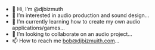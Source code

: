- 👋 Hi, I’m @djbizmuth
- 👀 I’m interested in audio production and sound design...
- 🌱 I’m currently learning how to create my own audio applications/games...
- 💞️ I’m looking to collaborate on an audio project...
- 📫 How to reach me bob@djbizmuith.com...

<!---
djbizmuth/djbizmuth is a ✨ special ✨ repository because its `README.md` (this file) appears on your GitHub profile.
You can click the Preview link to take a look at your changes.
--->
